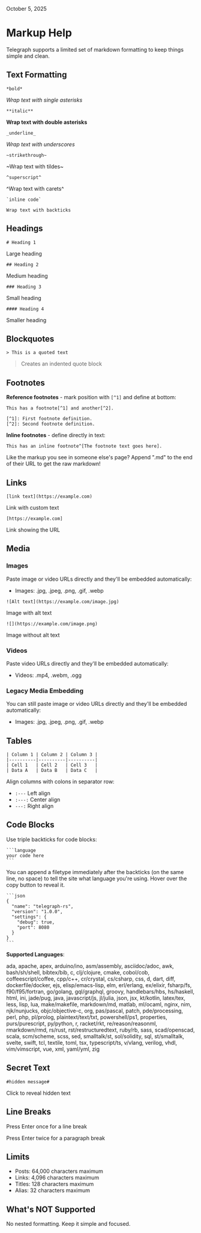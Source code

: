 October 5, 2025

# Markup Help

Telegraph supports a limited set of markdown formatting to keep things simple and clean.

## Text Formatting

```
*bold*
```
*Wrap text with single asterisks*

```
**italic**
```
**Wrap text with double asterisks**

```
_underline_
```
_Wrap text with underscores_

```
~strikethrough~
```
~Wrap text with tildes~

```
^superscript^
```
^Wrap text with carets^

```
`inline code`
```
`Wrap text with backticks`

## Headings

```
# Heading 1
```
Large heading

```
## Heading 2
```
Medium heading

```
### Heading 3
```
Small heading

```
#### Heading 4
```
Smaller heading

## Blockquotes

```
> This is a quoted text
```

> Creates an indented quote block

## Footnotes

**Reference footnotes** - mark position with `[^1]` and define at bottom:

```
This has a footnote[^1] and another[^2].

[^1]: First footnote definition.
[^2]: Second footnote definition.
```

**Inline footnotes** - define directly in text:

```
This has an inline footnote^[The footnote text goes here].
```

Like the markup you see in someone else's page? Append ".md" to the end of their URL to get the raw markdown!

## Links

```
[link text](https://example.com)
```
Link with custom text

```
[https://example.com]
```
Link showing the URL

## Media

### Images

Paste image or video URLs directly and they'll be embedded automatically:
- Images: .jpg, .jpeg, .png, .gif, .webp

```
![Alt text](https://example.com/image.jpg)
```
Image with alt text

```
![](https://example.com/image.png)
```
Image without alt text

### Videos

Paste video URLs directly and they'll be embedded automatically:
- Videos: .mp4, .webm, .ogg

### Legacy Media Embedding

You can still paste image or video URLs directly and they'll be embedded automatically:
- Images: .jpg, .jpeg, .png, .gif, .webp

## Tables

```
| Column 1 | Column 2 | Column 3 |
|----------|----------|----------|
| Cell 1   | Cell 2   | Cell 3   |
| Data A   | Data B   | Data C   |
```

Align columns with colons in separator row:
- `:---` Left align
- `:---:` Center align
- `---:` Right align

## Code Blocks

Use triple backticks for code blocks:

````
```language
your code here
```
````

You can append a filetype immediately after the backticks (on the same line, no space) to tell the site what language you're using. Hover over the copy button to reveal it.

````
```json
{
  "name": "telegraph-rs",
  "version": "1.0.0",
  "settings": {
    "debug": true,
    "port": 8080
  }
}
```
````

**Supported Languages**:

ada, apache, apex, arduino/ino, asm/assembly, asciidoc/adoc, awk, bash/sh/shell, bibtex/bib, c, clj/clojure, cmake, cobol/cob, coffeescript/coffee, cpp/c++, cr/crystal, cs/csharp, css, d, dart, diff, dockerfile/docker, ejs, elisp/emacs-lisp, elm, erl/erlang, ex/elixir, fsharp/fs, f90/f95/fortran, go/golang, gql/graphql, groovy, handlebars/hbs, hs/haskell, html, ini, jade/pug, java, javascript/js, jl/julia, json, jsx, kt/kotlin, latex/tex, less, lisp, lua, make/makefile, markdown/md, matlab, ml/ocaml, nginx, nim, njk/nunjucks, objc/objective-c, org, pas/pascal, patch, pde/processing, perl, php, pl/prolog, plaintext/text/txt, powershell/ps1, properties, purs/purescript, py/python, r, racket/rkt, re/reason/reasonml, rmarkdown/rmd, rs/rust, rst/restructuredtext, ruby/rb, sass, scad/openscad, scala, scm/scheme, scss, sed, smalltalk/st, sol/solidity, sql, st/smalltalk, svelte, swift, tcl, textile, toml, tsx, typescript/ts, v/vlang, verilog, vhdl, vim/vimscript, vue, xml, yaml/yml, zig

## Secret Text

```
#hidden message#
```
Click to reveal hidden text

## Line Breaks

Press Enter once for a line break

Press Enter twice for a paragraph break

## Limits

- Posts: 64,000 characters maximum
- Links: 4,096 characters maximum
- Titles: 128 characters maximum
- Alias: 32 characters maximum

## What's NOT Supported

No nested formatting. Keep it simple and focused.
